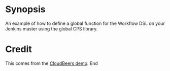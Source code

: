 # Synopsis
An example of how to define a global function for the Workflow DSL on
your Jenkins master using the global CPS library.

# Credit

This comes from the [CloudBeers demo](https://github.com/cloudbeers/multibranch-demo).
End
